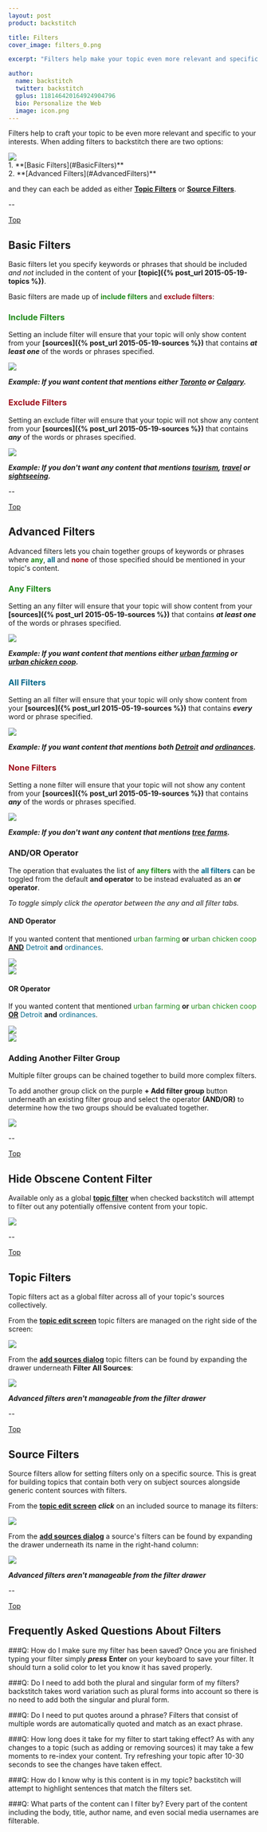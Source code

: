 ```yaml
---
layout: post
product: backstitch

title: Filters
cover_image: filters_0.png

excerpt: "Filters help make your topic even more relevant and specific to your interests."

author:
  name: backstitch
  twitter: backstitch
  gplus: 118146420164924904796 
  bio: Personalize the Web
  image: icon.png
---
```


Filters help to craft your topic to be even more relevant and specific to your interests.  When adding filters to backstitch there are two options:

<a name='Top'></a>
<div class="full zoomable"><img src="/images/filters/basic_advanced_filters.png"></div>
1. **[Basic Filters](#BasicFilters)**<br />
2. **[Advanced Filters](#AdvancedFilters)**<br />

and they can each be added as either **[Topic Filters](#TopicFilters)** or **[Source Filters](#SourceFilters)**.

--

<a name='BasicFilters'></a>

[Top](#Top)<br />
## Basic Filters

Basic filters let you specify keywords or phrases that should be included *and not* included in the content of your **[topic]({% post_url 2015-05-19-topics %})**.

Basic filters are made up of <font color="#208b1b">**include filters**</font> and <font color="#9f101b">**exclude filters**</font>:

### <font color="#208b1b">Include Filters</font>

Setting an include filter will ensure that your topic will only show content from your **[sources]({% post_url 2015-05-19-sources %})** that contains _**at least one**_ of the words or phrases specified.

<div class="full zoomable"><img src="/images/filters/basic_filters_0.png"></div>

***Example: If you want content that mentions either <u>Toronto</u> or <u>Calgary</u>.***
 
### <font color="#9f101b">Exclude Filters</font>

Setting an exclude filter will ensure that your topic will not show any content from your **[sources]({% post_url 2015-05-19-sources %})** that contains _**any**_ of the words or phrases specified.

<div class="full zoomable"><img src="/images/filters/basic_filters_1.png"></div>

***Example: If you don't want any content that mentions <u>tourism</u>, <u>travel</u> or <u>sightseeing</u>.***

--

<a name='AdvancedFilters'></a>

[Top](#Top)<br />
## Advanced Filters

Advanced filters lets you chain together groups of keywords or phrases where <font color="#208b1b">**any**</font>, <font color="#00688b">**all**</font> and <font color="#9f101b">**none**</font> of those specified should be mentioned in your topic's content.

### <font color="#208b1b">Any Filters</font>

Setting an any filter will ensure that your topic will show content from your **[sources]({% post_url 2015-05-19-sources %})** that contains _**at least one**_ of the words or phrases specified.

<div class="full zoomable"><img src="/images/filters/advanced_filters_0.png"></div>

***Example: If you want content that mentions either <u>urban farming</u> or <u>urban chicken coop</u>.***

### <font color="#00688b">All Filters</font>

Setting an all filter will ensure that your topic will only show content from your **[sources]({% post_url 2015-05-19-sources %})** that contains _**every**_ word or phrase specified.

<div class="full zoomable"><img src="/images/filters/advanced_filters_1.png"></div>

***Example: If you want content that mentions both <u>Detroit</u> and <u>ordinances</u>.***

### <font color="#9f101b">None Filters</font>

Setting a none filter will ensure that your topic will not show any content from your **[sources]({% post_url 2015-05-19-sources %})** that contains _**any**_ of the words or phrases specified.

<div class="full zoomable"><img src="/images/filters/advanced_filters_2.png"></div>

***Example: If you don't want any content that mentions <u>tree farms</u>.***

### AND/OR Operator

The operation that evaluates the list of <font color="#208b1b">**any filters**</font> with the <font color="#00688b">**all filters**</font> can be toggled from the default **and operator** to be instead evaluated as an **or operator**. 

 _To toggle simply click the operator between the any and all filter tabs._

#### AND Operator

If you wanted content that mentioned <font color="#208b1b">urban farming</font> **or** <font color="#208b1b">urban chicken coop</font> <u>**AND**</u> <font color="#00688b">Detroit</font> **and** <font color="#00688b">ordinances</font>.

<div class="full zoomable"><img src="/images/filters/advanced_filters_3.png"></div>
<div class="full zoomable"><img src="/images/filters/advanced_filters_4.png"></div>

#### OR Operator

If you wanted content that mentioned <font color="#208b1b">urban farming</font> **or** <font color="#208b1b">urban chicken coop</font> <u>**OR**</u> <font color="#00688b">Detroit</font> **and** <font color="#00688b">ordinances</font>.

<div class="full zoomable"><img src="/images/filters/advanced_filters_5.png"></div>
<div class="full zoomable"><img src="/images/filters/advanced_filters_6.png"></div>
 
### Adding Another Filter Group

Multiple filter groups can be chained together to build more complex filters.  

To add another group click on the purple **+ Add filter group** button underneath an existing filter group and select the operator **(AND/OR)** to determine how the two groups should be evaluated together.

<div class="full zoomable"><img src="/images/filters/add_filter_group.png"></div>

--

<a name='ObsceneFilter'></a>

[Top](#Top)<br />

## Hide Obscene Content Filter

Available only as a global **[topic filter](#TopicFilters)** when checked backstitch will attempt to filter out any potentially offensive content from your topic.

<div class="full zoomable"><img src="/images/filters/obscene_filter.png"></div>

--

<a name='TopicFilters'></a>

[Top](#Top)<br />
## Topic Filters

Topic filters act as a global filter across all of your topic's sources collectively.  

From the <a href="/2015/05/19/topics/#EditingTopics" target="_blank"><b>topic edit screen</b></a> topic filters are managed on the right side of the screen:

<div class="full zoomable"><img src="/images/filters/topic_filters_0.png"></div>

From the <a href="/2015/05/19/sources/#DiscoverSources" target="_blank"><b>add sources dialog</b></a> topic filters can be found by expanding the drawer underneath **Filter All Sources**:

<div class="full zoomable"><img src="/images/filters/topic_filters_1.png"></div>

***Advanced filters aren't manageable from the filter drawer***

--

<a name='SourceFilters'></a>

[Top](#Top)<br />
## Source Filters

Source filters allow for setting filters only on a specific source.  This is great for building topics that contain both very on subject sources alongside generic content sources with filters.

From the <a href="/2015/05/19/topics/#EditingTopics" target="_blank"><b>topic edit screen</b></a> ***click*** on an included source to manage its filters:

<div class="full zoomable"><img src="/images/filters/source_filters_0.png"></div>

From the <a href="/2015/05/19/sources/#DiscoverSources" target="_blank"><b>add sources dialog</b></a> a source's filters can be found by expanding the drawer underneath its name in the right-hand column:

<div class="full zoomable"><img src="/images/filters/source_filters_1.png"></div>

***Advanced filters aren't manageable from the filter drawer***

--

<a name='FAQ'></a>

[Top](#Top)<br />
## Frequently Asked Questions About Filters

###Q: How do I make sure my filter has been saved?
Once you are finished typing your filter simply ***press*** **Enter** on your keyboard to save your filter.  It should turn a solid color to let you know it has saved properly.

###Q: Do I need to add both the plural and singular form of my filters?
backstitch takes word variation such as plural forms into account so there is no need to add both the singular and plural form.

###Q: Do I need to put quotes around a phrase?
Filters that consist of multiple words are automatically quoted and match as an exact phrase.

###Q: How long does it take for my filter to start taking effect?
As with any changes to a topic (such as adding or removing sources) it may take a few moments to re-index your content.  Try refreshing your topic after 10-30 seconds to see the changes have taken effect.

###Q: How do I know why is this content is in my topic?
backstitch will attempt to highlight sentences that match the filters set.

###Q: What parts of the content can I filter by?
Every part of the content including the body, title, author name, and even social media usernames are filterable.




